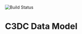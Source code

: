![Build Status](https://github.com/CBIIT/c3d-model/actions/workflows/model-test-and-deploy.yml/badge.svg)

# C3DC Data Model
